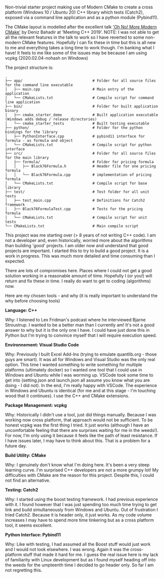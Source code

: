 
Non-trivial starter project making use of Modern CMake to create a cross platform (Windows 10 / Ubuntu 20) C++ library which tests (Catch2), exposed via a command line application and as a python module (Pybind11). 

The CMake layout is modelled after the excellent talk ['Oh No! More Modern CMake'](https://www.youtube.com/watch?v=y9kSr5enrSk) by Deniz Bahadir at 'Meeting C++ 2019'. NOTE: I was not able to get all the relevant features in the talk to work so I have reverted to some non-modern CMake features. Hopefully I can fix these in time but this is all new to me and everything takes a long time to work though. I'm banking what I have! It feels to me like some of the issues may be because I am using vcpkg (2020.02.04-nohash on Windows)

The project structure is:
```
.
├── app/                                # Folder for all source files for the command line executable
│   ├── main.cpp                        # Main entry of the application
│   └── CMakeLists.txt                  # Compile script for command line application
├── bin/                                # Folder for built application binary
│   ├── cmake_starter_demo              # Built application executable (Windows adds debug / release directories)
│   └── cmake_starter_tests             # Built testing executable  
├── python/                             # Folder for the python bindings for the library
│   ├── PythonInterface.cpp             # pybind11 interface for formula - as formula and object
│   └── CMakeLists.txt                  # Compile script for python interface
├── src/                                # Folder for all source files for the main library
│   ├── formula/                        # Folder for pricing formula
│   │   ├── Black76Formula.h            # Header file for one pricing formula
│   │   └── Black76Formula.cpp          # implementation of pricing formula
│   └── CMakeLists.txt                  # Compile script for base library
├── test/                               # Test folder for all unit tests
│   ├── test_main.cpp                   # Definitions for Catch2 framework
│   ├── Black76FormulaTest.cpp          # Tests for the pricing formula
│   └── CMakeLists.txt                  # Compile script for unit tests
└── CMakeLists.txt                      # Main compile script
```

This project was me starting over (> 8 years of not writing C++ code). I am not a developer and, even historically, worried more about the algorithms
than building 'good' projects. I am older now and understand that good projects are important. I started this to try to build a good project. It is 
a work in progress. This was much more detailed and time consuming than I expected. 

There are lots of compromises here. Places where I could not get a good solution working in a reasonable amount of time. Hopefully I (or you!) will return 
and fix these in time. I really do want to get to coding (algorithms) now. 

Here are my chosen tools - and why (it is really important to understand the why before choosing tools)

**Language: C++** 

Why: I listened to Lex Fridman's podcast where he interviewed Bjarne Stroustrup. I wanted to be a better man than I currently am! It's not a good answer to why but it is the only one I have. I could have just done this in Python but I'm trying to convince myself that I will require execution speed. 

**Environnement: Visual Studio Code** 

Why: Previously I built Excel Add-Ins (trying to emulate quantlib.org - those guys are smart). It was all for Windows and Visual Studio was the only real option. This time I wanted something to write something for multiple platforms (ultimately docker) so I wanted one tool that I could use in Windows and Ubuntu while I was worming up. VSCode took some time to get into (setting.json and launch.json all assume you know what you are doing - I did not). In the end, I'm really happy with VSCode. The experience in Windows and Ubuntu is identical (for me and at this stage - I'm touching wood that it continues). I use the C++ and CMake extensions. 

**Package Management: vcpkg** 

Why: Historically I didn't use a tool, just did things manually. Because I was working now cross platform, that approach would not be sufficient. To be honest vcpkg was the first thing I tried. It just works (although I have an uncomfortable feeling that there are surprises waiting for me in the weeds!). For now, I'm only using it because it feels like the path of least resistance. If I have issues later, I may have to think about this. That is a problem for a future day.

**Build Utility: CMake** 

Why: I genuinely don't know what I'm doing here. It's been a very steep learning curve. I'm surprised C++ developers are not a more grumpy lot! My difficulties with CMake are the reason for this project. Despite this, I could not find an alternative.

**Testing: Catch2** 

Why: I started using the boost testing framework. I had previous experience with it. I found however that I was just spending too much time trying to get link and build simultaneously from Windows and Ubuntu. Out of frustration I tried Catch2. Because it is header only, it just works. As my code volume increases I may have to spend more time tinkering but as a cross platform tool, it seems excellent. 

**Python Interface: Pybind11** 

Why: Like with testing, I had assumed all the Boost stuff would just work and I would not look elsewhere. I was wrong. Again it was the cross-platform stuff that made it hard for me. I guess the real issue here is my lack of familiarity with Linux development but as I found myself heading off into the weeds for the umpteenth time I decided to go header only. So far I am not regretting this.

